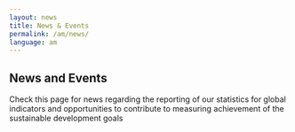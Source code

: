 ```yaml
---
layout: news
title: News & Events
permalink: /am/news/
language: am
---
```


## News and Events
Check this page for news regarding the reporting of our statistics for global indicators and opportunities to contribute to measuring achievement of the sustainable development goals
